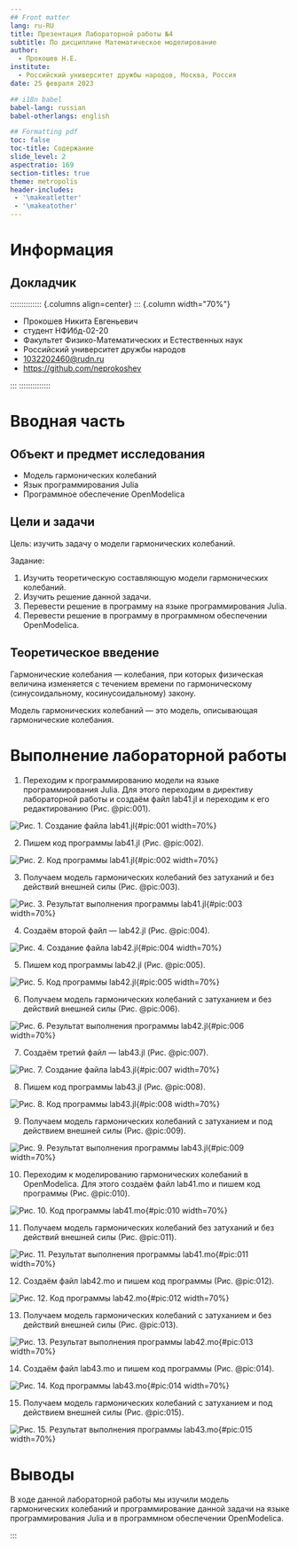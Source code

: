 ```yaml
---
## Front matter
lang: ru-RU
title: Презентация Лабораторной работы №4
subtitle: По дисциплине Математическое моделирование
author:
  - Прокошев Н.Е.
institute:
  - Российский университет дружбы народов, Москва, Россия
date: 25 февраля 2023

## i18n babel
babel-lang: russian
babel-otherlangs: english

## Formatting pdf
toc: false
toc-title: Содержание
slide_level: 2
aspectratio: 169
section-titles: true
theme: metropolis
header-includes:
 - '\makeatletter'
 - '\makeatother'
---
```


# Информация

## Докладчик

:::::::::::::: {.columns align=center}
::: {.column width="70%"}

  * Прокошев Никита Евгеньевич
  * студент НФИбд-02-20
  * Факультет Физико-Математических и Естественных наук
  * Российский университет дружбы народов
  * [1032202460@rudn.ru](mailto:1032202460@rudn.ru)
  * <https://github.com/neprokoshev>

:::
::::::::::::::

# Вводная часть

## Объект и предмет исследования

- Модель гармонических колебаний
- Язык программирования Julia
- Программное обеспечение OpenModelica

## Цели и задачи

Цель: изучить задачу о модели гармонических колебаний.

Задание:
1. Изучить теоретическую составляющую модели гармонических колебаний.
2. Изучить решение данной задачи.
3. Перевести решение в программу на языке программирования Julia.
4. Перевести решение в программу в программном обеспечении OpenModelica.

## Теоретическое введение

Гармонические колебания — колебания, при которых физическая величина изменяется с течением времени по гармоническому (синусоидальному, косинусоидальному) закону.

Модель гармонических колебаний — это модель, описывающая гармонические колебания.

# Выполнение лабораторной работы

1. Переходим к программированию модели на языке программирования Julia. Для этого переходим в директиву лабораторной работы и создаём файл lab41.jl и переходим к его редактированию (Рис. @pic:001).

![Рис. 1. Создание файла lab41.jl](image/pic1.png){#pic:001 width=70%}

2. Пишем код программы lab41.jl (Рис. @pic:002).

![Рис. 2. Код программы lab41.jl](image/pic2.png){#pic:002 width=70%}

3. Получаем модель гармонических колебаний без затуханий и без действий внешней силы (Рис. @pic:003).

![Рис. 3. Результат выполнения программы lab41.jl](image/pic3.png){#pic:003 width=70%}

4. Создаём второй файл — lab42.jl (Рис. @pic:004).

![Рис. 4. Создание файла lab42.jl](image/pic4.png){#pic:004 width=70%}

5. Пишем код программы lab42.jl (Рис. @pic:005).

![Рис. 5. Код программы lab42.jl](image/pic5.png){#pic:005 width=70%}

6. Получаем модель гармонических колебаний с затуханием и без действий внешней силы (Рис. @pic:006).

![Рис. 6. Результат выполнения программы lab42.jl](image/pic6.png){#pic:006 width=70%}

7. Создаём третий файл — lab43.jl (Рис. @pic:007).

![Рис. 7. Создание файла lab43.jl](image/pic7.png){#pic:007 width=70%}

8. Пишем код программы lab43.jl (Рис. @pic:008).

![Рис. 8. Код программы lab43.jl](image/pic8.png){#pic:008 width=70%}

9. Получаем модель гармонических колебаний с затуханием и под действием внешней силы (Рис. @pic:009).

![Рис. 9. Результат выполнения программы lab43.jl](image/pic9.png){#pic:009 width=70%}

10. Переходим к моделированию гармонических колебаний в OpenModelica. Для этого создаём файл lab41.mo и пишем код программы (Рис. @pic:010).

![Рис. 10. Код программы lab41.mo](image/pic10.png){#pic:010 width=70%}

11. Получаем модель гармонических колебаний без затуханий и без действий внешней силы (Рис. @pic:011).

![Рис. 11. Результат выполнения программы lab41.mo](image/pic11.png){#pic:011 width=70%}

12. Cоздаём файл lab42.mo и пишем код программы (Рис. @pic:012).

![Рис. 12. Код программы lab42.mo](image/pic12.png){#pic:012 width=70%}

13. Получаем модель гармонических колебаний с затуханием и без действий внешней силы (Рис. @pic:013).

![Рис. 13. Результат выполнения программы lab42.mo](image/pic13.png){#pic:013 width=70%}

14. Создаём файл lab43.mo и пишем код программы (Рис. @pic:014).

![Рис. 14. Код программы lab43.mo](image/pic14.png){#pic:014 width=70%}

15. Получаем модель гармонических колебаний с затуханием и под действием внешней силы (Рис. @pic:015).

![Рис. 15. Результат выполнения программы lab43.mo](image/pic15.png){#pic:015 width=70%}


# Выводы

В ходе данной лабораторной работы мы изучили модель гармонических колебаний и программирование данной задачи на языке программирования Julia и в программном обеспечении OpenModelica.

:::

